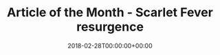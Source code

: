 ---
templateKey: blog-post
title: Article of the Month - Scarlet Fever resurgence
date: 2018-02-28T00:00:00+00:00
description: >-
  Scarlet Fever, an infectious disease presenting with rash, red cheeks, sore throat, swollen or strawberry looking tongue and a fever typically > 39.C [2] . It is prominent in nurseries and schools but what happens when a child with scarlet fever presents to paediatric ED? The AOTM explores what I found out about scarlet fever on a recent placement, and what I mistook symptoms for.
tags:
  - nursing
  - nhs
  - scarlet fever
  - article of the month
---